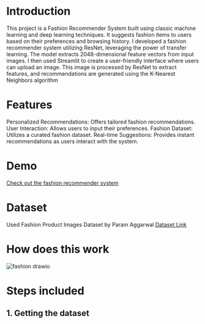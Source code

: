 # Introduction
This project is a Fashion Recommender System built using classic machine learning and deep learning techniques. It suggests fashion items to users based on their preferences and browsing history.
I developed a fashion recommender system utilizing ResNet, leveraging the power of transfer learning. The model extracts 2048-dimensional feature vectors from input images. I then used Streamlit to create a user-friendly interface where users can upload an image. This image is processed by ResNet to extract features, and recommendations are generated using the K-Nearest Neighbors algorithm

# Features
Personalized Recommendations: Offers tailored fashion recommendations.
User Interaction: Allows users to input their preferences.
Fashion Dataset: Utilizes a curated fashion dataset.
Real-time Suggestions: Provides instant recommendations as users interact with the system.

# Demo
[Check out the fashion recommender system](https://huggingface.co/spaces/Manasa1/Fashion_Recommender_System)

# Dataset
Used Fashion Product Images Dataset by Param Aggarwal
[Dataset Link](https://www.kaggle.com/datasets/paramaggarwal/fashion-product-images-dataset)

# How does this work
![fashion drawio](https://github.com/user-attachments/assets/c3ab142d-79d1-44cc-bcdd-900eec1f3dbb)

# Steps included

## 1. Getting the dataset







